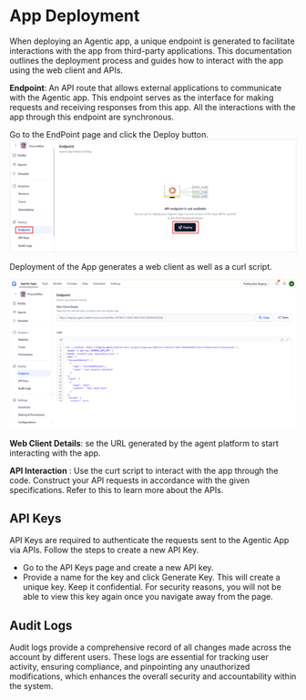# App Deployment

When deploying an Agentic app, a unique endpoint is generated to facilitate interactions with the app from third-party applications. This documentation outlines the deployment process and guides how to interact with the app using the web client and APIs.


**Endpoint**: An API route that allows external applications to communicate with the Agentic app. This endpoint serves as the interface for making requests and receiving responses from this app. All the interactions with the app through this endpoint are synchronous.

Go to the EndPoint page and click the Deploy button. 
![Deploy App](images/deploy.png "Agentic App Deployment")


Deployment of the App generates a web client as well as a curl script.

![Deployment](images/deployment.png "Agentic App Deployment")

**Web Client Details**: se the URL generated by the agent platform to start interacting with the app.

**API Interaction** : Use the curt script to interact with the app through the code. Construct your API requests in accordance with the given specifications. Refer to this to learn more about the APIs. 

## API Keys

API Keys are required to authenticate the requests sent to the Agentic App via APIs. Follow the steps to create a new API Key. 

* Go to the API Keys page and create a new API key. 
* Provide a name for the key and click Generate Key. This will create a unique key. Keep it confidential. For security reasons, you will not be able to view this key again once you navigate away from the page.

## Audit Logs

Audit logs provide a comprehensive record of all changes made across the account by different users. These logs are essential for tracking user activity, ensuring compliance, and pinpointing any unauthorized modifications, which enhances the overall security and accountability within the system.


